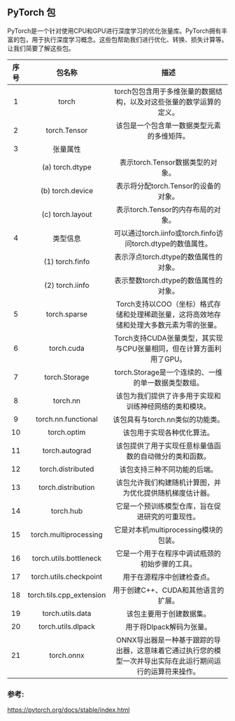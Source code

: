 ## PyTorch 包
PyTorch是一个针对使用CPU和GPU进行深度学习的优化张量库。PyTorch拥有丰富的包，用于执行深度学习概念。这些包帮助我们进行优化、转换、损失计算等。让我们简要了解这些包。

| 序号  |          包名称          |                                                    描述                                                    |
| :---: | :----------------------: | :--------------------------------------------------------------------------------------------------------: |
|   1   |          torch           |                    torch包包含用于多维张量的数据结构，以及对这些张量的数学运算的定义。                     |
|   2   |       torch.Tensor       |                                 该包是一个包含单一数据类型元素的多维矩阵。                                 |
|   3   |         张量属性         |                                                                                                            |
|       |     (a) torch.dtype      |                                      表示torch.Tensor数据类型的对象。                                      |
|       |     (b) torch.device     |                                    表示将分配torch.Tensor的设备的对象。                                    |
|       |     (c) torch.layout     |                                     表示torch.Tensor的内存布局的对象。                                     |
|   4   |         类型信息         |                        可以通过torch.iinfo或torch.finfo访问torch.dtype的数值属性。                         |
|       |     (1) torch.finfo      |                                   表示浮点torch.dtype的数值属性的对象。                                    |
|       |     (2) torch.iinfo      |                                   表示整数torch.dtype的数值属性的对象。                                    |
|   5   |       torch.sparse       |          Torch支持以COO（坐标）格式存储和处理稀疏张量，这将高效地存储和处理大多数元素为零的张量。          |
|   6   |        torch.cuda        |                    Torch支持CUDA张量类型，其实现与CPU张量相同，但在计算方面利用了GPU。                     |
|   7   |      torch.Storage       |                            torch.Storage是一个连续的、一维的单一数据类型数组。                             |
|   8   |         torch.nn         |                           该包为我们提供了许多用于实现和训练神经网络的类和模块。                           |
|   9   |   torch.nn.functional    |                                      该包具有与torch.nn类似的功能类。                                      |
|  10   |       torch.optim        |                                         该包用于实现各种优化算法。                                         |
|  11   |      torch.autograd      |                           该包提供了用于实现任意标量值函数的自动微分的类和函数。                           |
|  12   |    torch.distributed     |                                        该包支持三种不同功能的后端。                                        |
|  13   |    torch.distribution    |                          该包允许我们构建随机计算图，并为优化提供随机梯度估计器。                          |
|  14   |        torch.hub         |                              它是一个预训练模型仓库，旨在促进研究的可重现性。                              |
|  15   |  torch.multiprocessing   |                                   它是对本机multiprocessing模块的包装。                                    |
|  16   |  torch.utils.bottleneck  |                               它是一个用于在程序中调试瓶颈的初始步骤的工具。                               |
|  17   |  torch.utils.checkpoint  |                                         用于在源程序中创建检查点。                                         |
|  18   | torch.tils.cpp_extension |                                    用于创建C++、CUDA和其他语言的扩展。                                     |
|  19   |     torch.utils.data     |                                          该包主要用于创建数据集。                                          |
|  20   |    torch.utils.dlpack    |                                          用于将Dlpack解码为张量。                                          |
|  21   |        torch.onnx        | ONNX导出器是一种基于跟踪的导出器，这意味着它通过执行您的模型一次并导出实际在此运行期间运行的运算符来操作。 |

### 参考:
https://pytorch.org/docs/stable/index.html
